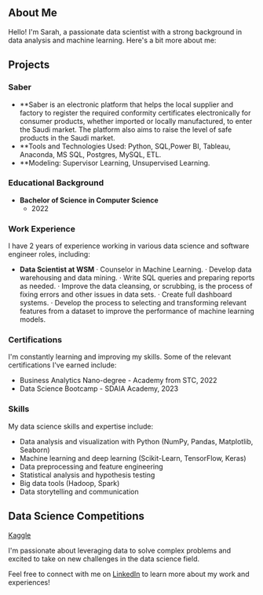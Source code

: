 

## About Me

Hello! I'm Sarah, a passionate data scientist with a strong background in data analysis and machine learning. Here's a bit more about me:

## Projects
### Saber
- **Saber is an electronic platform that helps the local supplier and factory to register the required conformity certificates electronically for consumer products, whether imported or locally manufactured, to enter the Saudi market. The platform also aims to raise the level of safe products in the Saudi market.
- **Tools and Technologies Used: Python, SQL,Power BI, Tableau, Anaconda, MS SQL, Postgres, MySQL, ETL.
- **Modeling: Supervisor Learning, Unsupervised Learning.

### Educational Background

- **Bachelor of Science in Computer Science**
  - 2022

### Work Experience

I have 2 years of experience working in various data science and software engineer roles, including:

- **Data Scientist at WSM**
    · Counselor in Machine Learning.
    · Develop data warehousing and data mining.
    · Write SQL queries and preparing reports as needed.
    · Improve the data cleansing, or scrubbing, is the process of fixing errors and other issues in data sets.
    · Create full dashboard systems.
    · Develop the process to selecting and transforming relevant features from a dataset to improve the
      performance of machine learning models.


### Certifications

I'm constantly learning and improving my skills. Some of the relevant certifications I've earned include:

- Business Analytics Nano-degree - Academy from STC, 2022
- Data Science Bootcamp - SDAIA Academy, 2023


### Skills

My data science skills and expertise include:

- Data analysis and visualization with Python (NumPy, Pandas, Matplotlib, Seaborn)
- Machine learning and deep learning (Scikit-Learn, TensorFlow, Keras)
- Data preprocessing and feature engineering
- Statistical analysis and hypothesis testing
- Big data tools (Hadoop, Spark)
- Data storytelling and communication

## Data Science Competitions
[Kaggle](https://www.kaggle.com/code/sarahshehri/houseprices-sarahsaad)


I'm passionate about leveraging data to solve complex problems and excited to take on new challenges in the data science field.

Feel free to connect with me on [LinkedIn](https://www.linkedin.com/in/sarahsalshehri) to learn more about my work and experiences!





